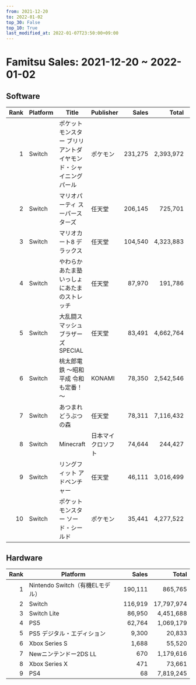 ```yaml
---
from: 2021-12-20
to: 2022-01-02
top_30: False
top_10: True
last_modified_at: 2022-01-07T23:50:00+09:00
---
```

# Famitsu Sales: 2021-12-20 ~ 2022-01-02
## Software
| Rank | Platform | Title | Publisher | Sales | Total | Rate | New |
| -: | -- | -- | -- | -: | -: | -: | -- |
| 1 | Switch | ポケットモンスター ブリリアントダイヤモンド・シャイニングパール | ポケモン | 231,275 | 2,393,972 |  |  |
| 2 | Switch | マリオパーティ スーパースターズ | 任天堂 | 206,145 | 725,701 |  |  |
| 3 | Switch | マリオカート8 デラックス | 任天堂 | 104,540 | 4,323,883 |  |  |
| 4 | Switch | やわらかあたま塾 いっしょにあたまのストレッチ | 任天堂 | 87,970 | 191,786 |  |  |
| 5 | Switch | 大乱闘スマッシュブラザーズ SPECIAL | 任天堂 | 83,491 | 4,662,764 |  |  |
| 6 | Switch | 桃太郎電鉄 ～昭和 平成 令和も定番！～ | KONAMI | 78,350 | 2,542,546 |  |  |
| 7 | Switch | あつまれ どうぶつの森 | 任天堂 | 78,311 | 7,116,432 |  |  |
| 8 | Switch | Minecraft | 日本マイクロソフト | 74,644 | 244,427 |  |  |
| 9 | Switch | リングフィット アドベンチャー | 任天堂 | 46,111 | 3,016,499 |  |  |
| 10 | Switch | ポケットモンスター ソード・シールド | ポケモン | 35,441 | 4,277,522 |  |  |

## Hardware
| Rank | Platform | Sales | Total |
| -: | -- | -: | -: |
| 1 | Nintendo Switch（有機ELモデル） | 190,111 | 865,765 |
| 2 | Switch | 116,919 | 17,797,974 |
| 3 | Switch Lite | 86,950 | 4,451,688 |
| 4 | PS5 | 62,764 | 1,069,179 |
| 5 | PS5 デジタル・エディション | 9,300 | 20,833 |
| 6 | Xbox Series S | 1,688 | 55,520 |
| 7 | Newニンテンドー2DS LL | 670 | 1,179,616 |
| 8 | Xbox Series X | 471 | 73,661 |
| 9 | PS4 | 68 | 7,819,245 |